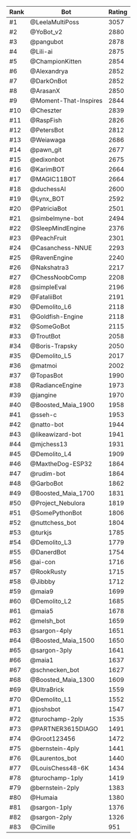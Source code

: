 Rank|Bot|Rating
---|---|---
#1|@LeelaMultiPoss|3057
#2|@YoBot_v2|2880
#3|@pangubot|2878
#4|@Lili-ai|2875
#5|@ChampionKitten|2854
#6|@Alexandrya|2852
#7|@DarkOnBot|2852
#8|@ArasanX|2850
#9|@Moment-That-Inspires|2844
#10|@Cheszter|2839
#11|@RaspFish|2826
#12|@PetersBot|2812
#13|@Weiawaga|2686
#14|@pawn_git|2677
#15|@edixonbot|2675
#16|@KarimBOT|2664
#17|@MAGIC11BOT|2664
#18|@duchessAI|2600
#19|@Lynx_BOT|2592
#20|@PatriciaBot|2501
#21|@simbelmyne-bot|2494
#22|@SleepMindEngine|2376
#23|@PeachFruit|2301
#24|@Casanchess-NNUE|2293
#25|@RavenEngine|2240
#26|@Nakshatra3|2217
#27|@ChessNoobComp|2208
#28|@simpleEval|2196
#29|@FataliiBot|2191
#30|@Demolito_L6|2118
#31|@Goldfish-Engine|2118
#32|@SomeGoBot|2115
#33|@TroutBot|2058
#34|@Boris-Trapsky|2050
#35|@Demolito_L5|2017
#36|@matmoi|2002
#37|@TopasBot|1990
#38|@RadianceEngine|1973
#39|@jangine|1970
#40|@Boosted_Maia_1900|1958
#41|@sseh-c|1953
#42|@natto-bot|1944
#43|@likeawizard-bot|1941
#44|@mjchess13|1931
#45|@Demolito_L4|1909
#46|@MaxtheDog-ESP32|1864
#47|@rudim-bot|1864
#48|@GarboBot|1862
#49|@Boosted_Maia_1700|1831
#50|@Project_Nebulora|1819
#51|@SomePythonBot|1806
#52|@nuttchess_bot|1804
#53|@turkjs|1785
#54|@Demolito_L3|1779
#55|@DanerdBot|1754
#56|@ai-con|1716
#57|@RookRusty|1715
#58|@Jibbby|1712
#59|@maia9|1699
#60|@Demolito_L2|1685
#61|@maia5|1678
#62|@melsh_bot|1659
#63|@sargon-4ply|1651
#64|@Boosted_Maia_1500|1650
#65|@sargon-3ply|1641
#66|@maia1|1637
#67|@schnecken_bot|1627
#68|@Boosted_Maia_1300|1609
#69|@UltraBrick|1559
#70|@Demolito_L1|1552
#71|@joshsbot|1547
#72|@turochamp-2ply|1535
#73|@PARTNER3615DIAGO|1491
#74|@Groot123456|1472
#75|@bernstein-4ply|1441
#76|@Laurentos_bot|1440
#77|@LouisChess48-6K|1434
#78|@turochamp-1ply|1419
#79|@bernstein-2ply|1383
#80|@Humaia|1380
#81|@sargon-1ply|1376
#82|@sargon-2ply|1326
#83|@Cimille|951
